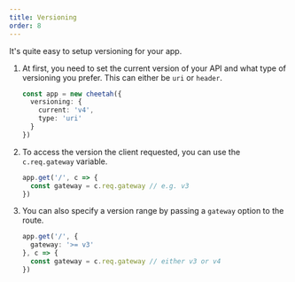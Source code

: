 ```yaml
---
title: Versioning
order: 8
---
```


It's quite easy to setup versioning for your app.

1. At first, you need to set the current version of your API and what type of versioning you prefer. This can either be `uri` or `header`.

    ```ts
    const app = new cheetah({
      versioning: {
        current: 'v4',
        type: 'uri'
      }
    })
    ```

2. To access the version the client requested, you can use the `c.req.gateway` variable.

    ```ts
    app.get('/', c => {
      const gateway = c.req.gateway // e.g. v3
    })
    ```

3. You can also specify a version range by passing a `gateway` option to the route.

    ```ts
    app.get('/', {
      gateway: '>= v3'
    }, c => {
      const gateway = c.req.gateway // either v3 or v4
    })
    ```
